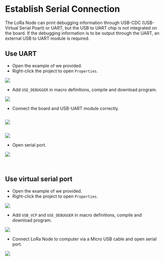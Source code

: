 # Establish Serial Connection

The LoRa Node can print debugging information through USB-CDC (USB-Virtual Serial Poart) or UART, but the USB to UART chip is not integrated on the board. If the debugging information is to be output through the UART, an external USB to UART module is required.

## Use UART

- Open the example of we provided.
- Right-click the project to open `Properties`.

![](img/establish_serial_connection/07.png)

- Add `USE_DEBUGGER` in macro definitions, compile and download program.

![](img/establish_serial_connection/04.png)

- Connect the board and USB-UART module correctly.

```Tip:: The LoRa Node and USB-UART module are connect as below (if the LoRa Node is powered via USB or battery, the UART module&amp;#39;s 3.3 / 5V pin do not need connect, just need TXD, RXD, GND).

```

![](img/establish_serial_connection/01.png)

```Tip:: When using UART, the TX and RX pins used in the program should be corresponding to the TX and RX pins on the board. In the routine we provide, we use TX-PA9 and RX-PA10. Therefore, TX of UART module should be connected to TX(PA9）of board, RX of UART module should be connected to RX(PA10）of board.

```

![](img/establish_serial_connection/06.png)

- Open serial port.

![](img/establish_serial_connection/02.png)

&nbsp;

## Use virtual serial port

- Open the example of we provided.
- Right-click the project to open `Properties`.

![](img/establish_serial_connection/07.png)

- Add `USB_VCP` and `USE_DEBUGGER`  in macro definitions, compile and download program.

![](img/establish_serial_connection/05.png)

- Connect LoRa Node to computer via a Micro USB cable and open serial port.

![](img/establish_serial_connection/03.png)